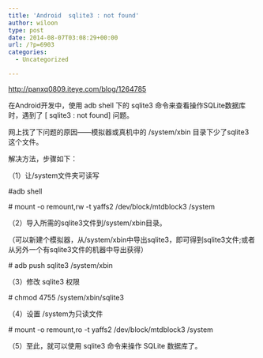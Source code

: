 ```yaml
---
title: 'Android  sqlite3 : not found'
author: wiloon
type: post
date: 2014-08-07T03:08:29+00:00
url: /?p=6903
categories:
  - Uncategorized

---
```

http://panxq0809.iteye.com/blog/1264785

在Android开发中，使用 adb shell 下的 sqlite3 命令来查看操作SQLite数据库时，遇到了 [ sqlite3 : not found] 问题。
  
网上找了下问题的原因——模拟器或真机中的 /system/xbin 目录下少了sqlite3 这个文件。

解决方法，步骤如下：
  
（1）让/system文件夹可读写
  
#adb shell
  
\# mount -o remount,rw -t yaffs2 /dev/block/mtdblock3 /system

（2）导入所需的sqlite3文件到/system/xbin目录。
  
（可以新建个模拟器，从/system/xbin中导出sqlite3，即可得到sqlite3文件;或者从另外一个有sqlite3文件的机器中导出获得）
  
\# adb push sqlite3 /system/xbin

（3）修改 sqlite3 权限
  
\# chmod 4755 /system/xbin/sqlite3

（4）设置 /system为只读文件
  
\# mount -o remount,ro -t yaffs2 /dev/block/mtdblock3 /system

（5）至此，就可以使用 sqlite3 命令来操作 SQLite 数据库了。